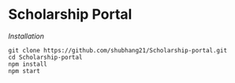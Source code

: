 # Scholarship Portal

*Installation*
```
git clone https://github.com/shubhang21/Scholarship-portal.git
cd Scholarship-portal
npm install
npm start
```



